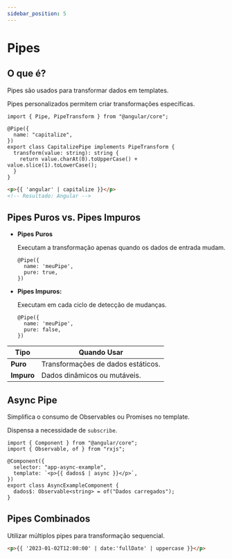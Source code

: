 ```yaml
---
sidebar_position: 5
---
```


# Pipes

## O que é?

Pipes são usados para transformar dados em templates.

Pipes personalizados permitem criar transformações específicas.

```tsx showLineNumbers title="capitalize.pipe.ts"
import { Pipe, PipeTransform } from "@angular/core";

@Pipe({
  name: "capitalize",
})
export class CapitalizePipe implements PipeTransform {
  transform(value: string): string {
    return value.charAt(0).toUpperCase() + value.slice(1).toLowerCase();
  }
}
```

```html showLineNumbers
<p>{{ 'angular' | capitalize }}</p>
<!-- Resultado: Angular -->
```

## Pipes Puros vs. Pipes Impuros

- **Pipes Puros**

  Executam a transformação apenas quando os dados de entrada mudam.

  ```tsx showLineNumbers
  @Pipe({
    name: 'meuPipe',
    pure: true,
  })
  ```

- **Pipes Impuros:**

  Executam em cada ciclo de detecção de mudanças.

  ```tsx showLineNumbers
  @Pipe({
    name: 'meuPipe',
    pure: false,
  })
  ```

| Tipo       | Quando Usar                        |
| ---------- | ---------------------------------- |
| **Puro**   | Transformações de dados estáticos. |
| **Impuro** | Dados dinâmicos ou mutáveis.       |

## Async Pipe

Simplifica o consumo de Observables ou Promises no template.

Dispensa a necessidade de `subscribe`.

```tsx showLineNumbers title="async-example.component.ts"
import { Component } from "@angular/core";
import { Observable, of } from "rxjs";

@Component({
  selector: "app-async-example",
  template: `<p>{{ dados$ | async }}</p>`,
})
export class AsyncExampleComponent {
  dados$: Observable<string> = of("Dados carregados");
}
```

## Pipes Combinados

Utilizar múltiplos pipes para transformação sequencial.

```html showLineNumbers
<p>{{ '2023-01-02T12:00:00' | date:'fullDate' | uppercase }}</p>
```
